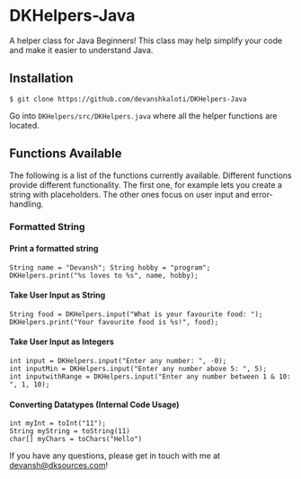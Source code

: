 # DKHelpers-Java
A helper class for Java Beginners!
This class may help simplify your code and make it easier to understand Java. 

## Installation
``` $ git clone https://github.com/devanshkaloti/DKHelpers-Java ```

Go into ```DKHelpers/src/DKHelpers.java``` where all the helper functions are located. 


## Functions Available
The following is a list of the functions currently available. Different functions provide different functionality. The first one, for example lets you create a string with placeholders. The other ones focus on user input and error-handling.

### Formatted String
#### Print a formatted string
```
String name = "Devansh"; String hobby = "program";
DKHelpers.print("%s loves to %s", name, hobby);
```

#### Take User Input as String
```
String food = DKHelpers.input("What is your favourite food: ");
DKHelpers.print("Your favourite food is %s!", food);
```

#### Take User Input as Integers
```
int input = DKHelpers.input("Enter any number: ", -0);
int inputMin = DKHelpers.input("Enter any number above 5: ", 5);
int inputwithRange = DKHelpers.input("Enter any number between 1 & 10: ", 1, 10);
```

#### Converting Datatypes (Internal Code Usage)
```
int myInt = toInt("11");
String myString = toString(11)
char[] myChars = toChars("Hello")
```

If you have any questions, please get in touch with me at devansh@dksources.com!

